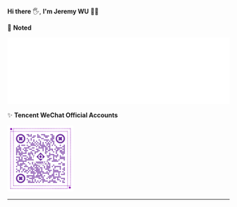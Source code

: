 **Hi there** 🖐️, **I'm Jeremy WU** 👷‍♂️

🌈 **Noted** 

<a href="https://github.com/jeremywu917"> 
  <img height="150em" src='https://raw.githubusercontent.com/jeremywu917/jeremywuassets/main/src/wechat/logo/home_gif_wechat.gif'/>
</a>

✨ **Tencent WeChat Official Accounts**

<a href="https://github.com/jeremywu917">        
  <img height="150em" src='https://raw.githubusercontent.com/jeremywu917/jeremywuassets/main/src/wechat/logo/logo_05.png'/>
</a>

---
